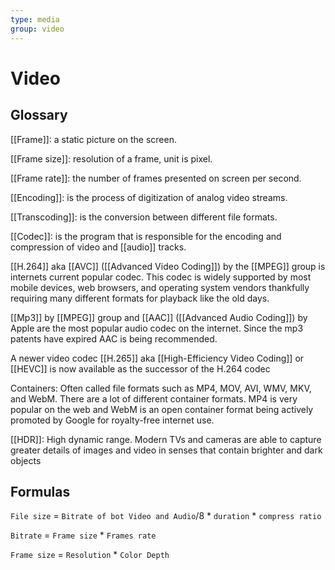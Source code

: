 ```yaml
---
type: media
group: video
---
```

# Video

## Glossary

[[Frame]]: a static picture on the screen.

[[Frame size]]: resolution of a frame, unit is pixel.

[[Frame rate]]: the number of frames presented on screen per second.

[[Encoding]]: is the process of digitization of analog video streams.

[[Transcoding]]: is the conversion between different file formats.

[[Codec]]: is the program that is responsible for the encoding and compression of video and [[audio]] tracks.

[[H.264]] aka [[AVC]] ([[Advanced Video Coding]]) by the [[MPEG]] group is internets current popular codec. This codec is widely supported by most mobile devices, web browsers, and operating system vendors thankfully requiring many different formats for playback like the old days.

[[Mp3]] by [[MPEG]] group and [[AAC]] ([[Advanced Audio Coding]]) by Apple are the most popular audio codec on the internet. Since the mp3 patents have expired AAC is being recommended. 

A newer video codec [[H.265]] aka [[High-Efficiency Video Coding]] or [[HEVC]] is now available as the successor of the H.264 codec

Containers: Often called file formats such as MP4, MOV, AVI, WMV, MKV, and WebM. There are a lot of different container formats. MP4 is very popular on the web and WebM is an open container format being actively promoted by Google for royalty-free internet use. 

[[HDR]]: High dynamic range. Modern TVs and cameras are able to capture greater details of images and video in senses that contain brighter and dark objects

## Formulas

`File size` = `Bitrate of bot Video and Audio`/8 * `duration` * `compress ratio`

`Bitrate` = `Frame size` * `Frames rate`

`Frame size` = `Resolution` * `Color Depth`